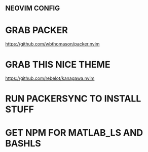 ## NEOVIM CONFIG

# GRAB PACKER
https://github.com/wbthomason/packer.nvim

# GRAB THIS NICE THEME
https://github.com/rebelot/kanagawa.nvim

# RUN PACKERSYNC TO INSTALL STUFF

# GET NPM FOR MATLAB_LS AND BASHLS
